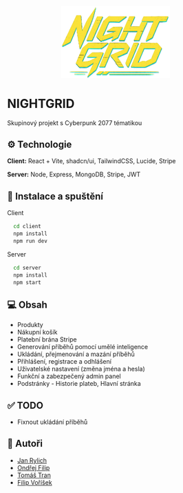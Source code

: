 <div align="center">
<img width="50%" src="https://github.com/ondrejfilip1/skupinovy-projekt-2025/blob/main/client/src/assets/logo.png?raw=true">
</div>

# NIGHTGRID

Skupinový projekt s Cyberpunk 2077 tématikou

## ⚙️ Technologie

**Client:** React + Vite, shadcn/ui, TailwindCSS, Lucide, Stripe

**Server:** Node, Express, MongoDB, Stripe, JWT

## 🚀 Instalace a spuštění

Client

```bash
  cd client
  npm install
  npm run dev
```
Server

```bash
  cd server
  npm install
  npm start
```

## 💻 Obsah
- Produkty
- Nákupní košík
- Platební brána Stripe
- Generování příběhů pomocí umělé inteligence
- Ukládání, přejmenování a mazání příběhů
- Přihlášení, registrace a odhlášení
- Uživatelské nastavení (změna jména a hesla)
- Funkční a zabezpečený admin panel
- Podstránky - Historie plateb, Hlavní stránka

## ✅ TODO
- Fixnout ukládání příběhů

## 👥 Autoři

- [Jan Rylich](https://github.com/DoubleBlackFox)
- [Ondřej Filip](https://github.com/ondrejfilip1)
- [Tomáš Tran](https://github.com/Hurmex)
- [Filip Voříšek](https://github.com/FiLlInnnn)
